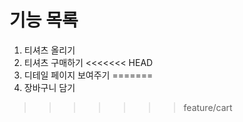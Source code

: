 # 기능 목록
1. 티셔츠 올리기
2. 티셔츠 구매하기
<<<<<<< HEAD
3. 디테일 페이지 보여주기
=======
3. 장바구니 담기
>>>>>>> feature/cart
